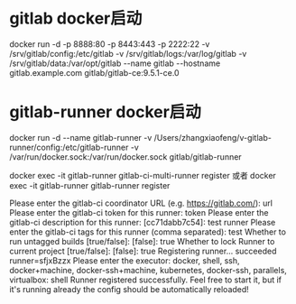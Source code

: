 # gitlab docker启动
docker run -d -p 8888:80 -p 8443:443 -p 2222:22 -v /srv/gitlab/config:/etc/gitlab -v /srv/gitlab/logs:/var/log/gitlab -v /srv/gitlab/data:/var/opt/gitlab --name gitlab --hostname gitlab.example.com gitlab/gitlab-ce:9.5.1-ce.0

# gitlab-runner docker启动
docker run -d --name gitlab-runner -v /Users/zhangxiaofeng/v-gitlab-runner/config:/etc/gitlab-runner -v /var/run/docker.sock:/var/run/docker.sock gitlab/gitlab-runner


docker exec -it gitlab-runner gitlab-ci-multi-runner register
或者
docker exec -it gitlab-runner gitlab-runner register

Please enter the gitlab-ci coordinator URL (e.g. https://gitlab.com/):
url
Please enter the gitlab-ci token for this runner:
token
Please enter the gitlab-ci description for this runner:
[cc71dabb7c54]: test runner
Please enter the gitlab-ci tags for this runner (comma separated):
test
Whether to run untagged builds [true/false]:
[false]: true
Whether to lock Runner to current project [true/false]:
[false]: true
Registering runner... succeeded                     runner=sfjxBzzx
Please enter the executor: docker, shell, ssh, docker+machine, docker-ssh+machine, kubernetes, docker-ssh, parallels, virtualbox:
shell
Runner registered successfully. Feel free to start it, but if it's running already the config should be automatically reloaded! 